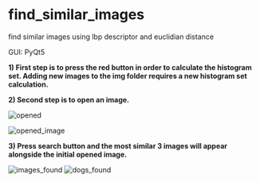 # find_similar_images
find similar images using lbp descriptor and euclidian distance

GUI: PyQt5

**1)  First step is to press the red button in order to calculate the histogram set.
    Adding new images to the img folder requires a new histogram set calculation.**
    

**2)  Second step is to open an image.**

![opened](https://user-images.githubusercontent.com/77275419/104237717-225ccc80-5461-11eb-90a7-afcddafc3bc6.jpg)

![opened_image](https://user-images.githubusercontent.com/77275419/104237718-225ccc80-5461-11eb-904a-ad09833ef7ac.jpg)

**3)  Press search button and the most similar 3 images will appear alongside the initial opened image.**

![images_found](https://user-images.githubusercontent.com/77275419/104237715-21c43600-5461-11eb-9ac7-5427acffc9e5.jpg)
![dogs_found](https://user-images.githubusercontent.com/77275419/104237713-212b9f80-5461-11eb-94d2-708c81312fa3.jpg)
